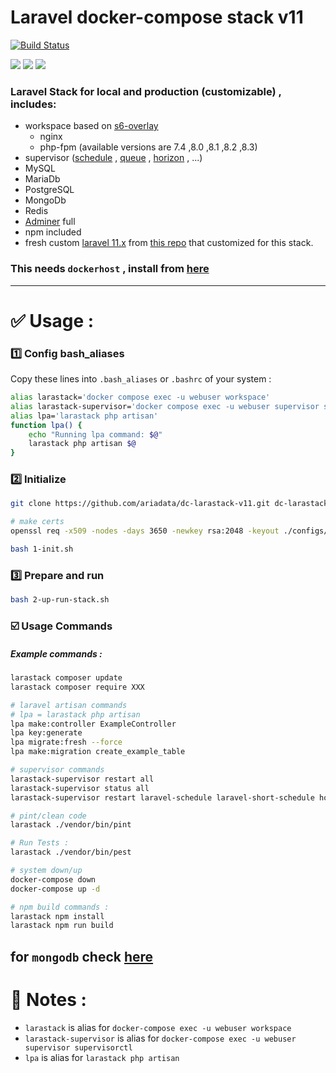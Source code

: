 # Laravel docker-compose stack v11
[![Build Status](https://raw.githubusercontent.com/ariadata/public-files/main/assets/ariadata-logo-300x120.png)](https://ariadata.co)

![](https://img.shields.io/github/stars/ariadata/dc-larastack-v11.svg)
![](https://img.shields.io/github/watchers/ariadata/dc-larastack-v11.svg)
![](https://img.shields.io/github/forks/ariadata/dc-larastack-v11.svg)

### Laravel Stack for local and production (customizable) , includes:
* workspace based on [s6-overlay](https://github.com/just-containers/s6-overlay)
  * nginx
  * php-fpm (available versions are 7.4 ,8.0 ,8.1 ,8.2 ,8.3)
* supervisor ([schedule](https://laravel.com/docs/11.x/scheduling) , [queue](https://laravel.com/docs/11.x/queues) , [horizon](https://laravel.com/docs/11.x/horizon) , ...)
* MySQL
* MariaDb
* PostgreSQL
* MongoDb
* Redis
* [Adminer](https://hub.docker.com/_/adminer/) full
* npm included
* fresh custom [laravel 11.x](https://laravel.com/docs/11.x) from [this repo](https://github.com/ariadata/laravel-11-for-larastack) that customized for this stack.

### This needs `dockerhost` , install from [here](https://github.com/ariadata/dockerhost-sh)

---
# ✅ Usage :
### 1️⃣ Config bash_aliases
Copy these lines into `.bash_aliases` or `.bashrc` of your system :
```bash
alias larastack='docker compose exec -u webuser workspace'
alias larastack-supervisor='docker compose exec -u webuser supervisor supervisorctl'
alias lpa='larastack php artisan'
function lpa() {
    echo "Running lpa command: $@"
    larastack php artisan $@
}
```
### 2️⃣ Initialize
```bash
git clone https://github.com/ariadata/dc-larastack-v11.git dc-larastack && cd dc-larastack

# make certs
openssl req -x509 -nodes -days 3650 -newkey rsa:2048 -keyout ./configs/nginx/ssl/default.key -out ./configs/nginx/ssl/default.crt

bash 1-init.sh
```

### 3️⃣ Prepare and run
```bash
bash 2-up-run-stack.sh
```
### ☑️ Usage Commands
##### Example commands :
```bash
larastack composer update
larastack composer require XXX

# laravel artisan commands
# lpa = larastack php artisan
lpa make:controller ExampleController
lpa key:generate
lpa migrate:fresh --force
lpa make:migration create_example_table

# supervisor commands
larastack-supervisor restart all
larastack-supervisor status all
larastack-supervisor restart laravel-schedule laravel-short-schedule horizon:

# pint/clean code
larastack ./vendor/bin/pint

# Run Tests :
larastack ./vendor/bin/pest

# system down/up
docker-compose down
docker-compose up -d

# npm build commands :
larastack npm install
larastack npm run build

```
for `mongodb` check [here](https://www.mongodb.com/compatibility/mongodb-laravel-integration)
---
# 📝 Notes :
* `larastack` is alias for `docker-compose exec -u webuser workspace`
* `larastack-supervisor` is alias for `docker-compose exec -u webuser supervisor supervisorctl`
* `lpa` is alias for `larastack php artisan`
